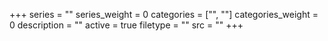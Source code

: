 +++
series = ""
series_weight = 0
categories = ["", ""]
categories_weight = 0
description = ""
active = true
filetype = ""
src = ""
+++
